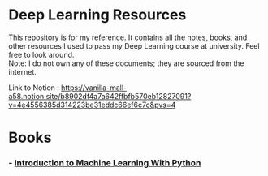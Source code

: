# Deep Learning Resources


This repository is for my reference. It contains all the notes, books, and other resources I used to pass my Deep Learning course at university. Feel free to look around.
<br/>
Note: I do not own any of these documents; they are sourced from the internet.


Link to Notion : https://vanilla-mall-a58.notion.site/b8902df4a7a642ffbfb570eb12827091?v=4e4556385d314223be31eddc66ef6c7c&pvs=4 


# Books 

### - [Introduction to Machine Learning With Python](https://learning.oreilly.com/library/view/introduction-to-machine/9781449369880/)
